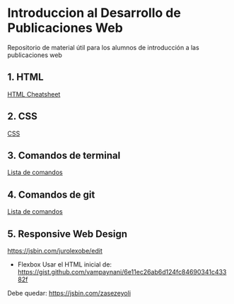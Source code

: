 # Introduccion al Desarrollo de Publicaciones Web
Repositorio de material útil para los alumnos de introducción a las publicaciones web

## 1. HTML

[HTML Cheatsheet](files/HTML5-cheat-sheet.pdf)

## 2. CSS

[CSS](files/css-cheat-sheet.pdf)

## 3. Comandos de terminal
[Lista de comandos](terminal.md)

## 4. Comandos de git
[Lista de comandos](git.md)

## 5. Responsive Web Design
https://jsbin.com/jurolexobe/edit
  - Flexbox
  Usar el HTML inicial de:
  https://gist.github.com/vampaynani/6e11ec26ab6d124fc84690341c43382f
  
  Debe quedar:
  https://jsbin.com/zasezeyoli
